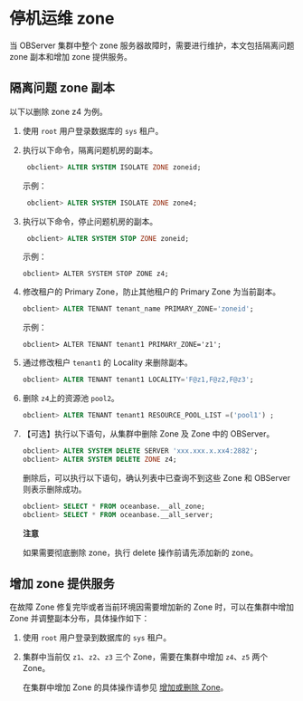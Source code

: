 停机运维 zone
==============================

当 OBServer 集群中整个 zone 服务器故障时，需要进行维护，本文包括隔离问题 zone 副本和增加 zone 提供服务。

隔离问题 zone 副本
---------------------------------

以下以删除 zone z4 为例。

1. 使用 `root` 用户登录数据库的 `sys` 租户。

2. 执行以下命令，隔离问题机房的副本。

   ```sql
    obclient> ALTER SYSTEM ISOLATE ZONE zoneid;
   ```

   示例：

   ```sql
    obclient> ALTER SYSTEM ISOLATE ZONE zone4;
   ```

3. 执行以下命令，停止问题机房的副本。

   ```sql
    obclient> ALTER SYSTEM STOP ZONE zoneid;
   ```

   示例：

   ```unknow
   obclient> ALTER SYSTEM STOP ZONE z4;
   ```

4. 修改租户的 Primary Zone，防止其他租户的 Primary Zone 为当前副本。

   ```sql
   obclient> ALTER TENANT tenant_name PRIMARY_ZONE='zoneid';
   ```

   示例：

   ```unknow
   obclient> ALTER TENANT tenant1 PRIMARY_ZONE='z1';
   ```

5. 通过修改租户 `tenant1` 的 Locality 来删除副本。

   ```sql
   obclient> ALTER TENANT tenant1 LOCALITY='F@z1,F@z2,F@z3';
   ```

6. 删除 `z4`上的资源池 `pool2`。

   ```sql
   obclient> ALTER TENANT tenant1 RESOURCE_POOL_LIST =('pool1') ;
   ```

7. 【可选】执行以下语句，从集群中删除 Zone 及 Zone 中的 OBServer。

   ```sql
   obclient> ALTER SYSTEM DELETE SERVER 'xxx.xxx.x.xx4:2882';
   obclient> ALTER SYSTEM DELETE ZONE z4;
   ```

   删除后，可以执行以下语句，确认列表中已查询不到这些 Zone 和 OBServer 则表示删除成功。

   ```sql
   obclient> SELECT * FROM oceanbase.__all_zone;
   obclient> SELECT * FROM oceanbase.__all_server;
   ```

   **注意**

   如果需要彻底删除 zone，执行 delete 操作前请先添加新的 zone。

增加 zone 提供服务
---------------------------------

在故障 Zone 修复完毕或者当前环境因需要增加新的 Zone 时，可以在集群中增加 Zone 并调整副本分布，具体操作如下：

1. 使用 `root` 用户登录到数据库的 `sys` 租户。

2. 集群中当前仅 `z1`、`z2`、`z3` 三个 Zone，需要在集群中增加 `z4`、`z5` 两个 Zone。

   在集群中增加 Zone 的具体操作请参见 [增加或删除 Zone](../../../../6.administrator-guide/2.basic-database-management/1.manage-clusters/4.manage-zones-in-a-cluster/2.add-or-delete-zones.md)。

